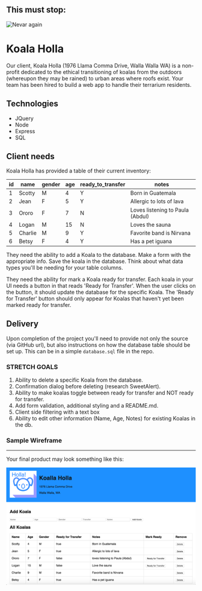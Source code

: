 This must stop:
----------------
![Nevar again](https://i.makeagif.com/media/8-22-2014/GO_DT4.gif)


Koala Holla
===========

Our client, Koala Holla (1976 Llama Comma Drive, Walla Walla WA) is a non-profit dedicated to the ethical transitioning of koalas from the outdoors (whereupon they may be rained) to urban areas where roofs exist. Your team has been hired to build a web app to handle their terrarium residents.

Technologies
------------
* JQuery
* Node
* Express
* SQL

Client needs
------------
Koala Holla has provided a table of their current inventory:

| id | name    | gender | age | ready_to_transfer | notes                            |
|----|---------|--------|-----|------------------|----------------------------------|
| 1  | Scotty  | M      | 4   | Y                | Born in Guatemala                |
| 2  | Jean    | F      | 5   | Y                | Allergic to lots of lava         |
| 3  | Ororo   | F      | 7   | N                | Loves listening to Paula (Abdul) |
| 4  | Logan   | M      | 15  | N                | Loves the sauna                  |
| 5  | Charlie | M      | 9   | Y                | Favorite band is Nirvana         |
| 6  | Betsy   | F      | 4   | Y                | Has a pet iguana                 |

They need the ability to add a Koala to the database. Make a form with the appropriate info. Save the koala in the database. Think about what data types you'll be needing for your table columns.  

They need the ability for mark a Koala ready for transfer. Each koala in your UI needs a button in that reads 'Ready for Transfer'. When the user clicks on the button, it should update the database for the specific Koala. The 'Ready for Transfer' button should only appear for Koalas that haven't yet been marked ready for transfer.

Delivery
--------
Upon completion of the project you'll need to provide not only the source (via GitHub url), but also instructions on how the database table should be set up. This can be in a simple `database.sql` file in the repo.

### STRETCH GOALS

1. Ability to delete a specific Koala from the database.  
2. Confirmation dialog before deleting (research SweetAlert).
3. Ability to make koalas toggle between ready for transfer and NOT ready for transfer.
4. Add form validation, additional styling and a README.md.
5. Client side filtering with a text box
6. Ability to edit other information (Name, Age, Notes) for existing Koalas in the db.



### Sample Wireframe
--------
Your final product may look something like this:

![sample](sample.png)
